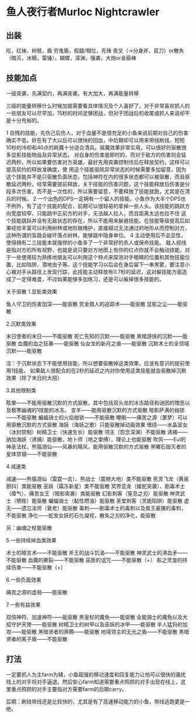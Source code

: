 # 鱼人夜行者Murloc Nightcrawler

## 出装
吃，红袜，树枝，盾
穷鬼盾，假腿/相位，先锋
夜叉（->分身斧，双刀）or散失（暗灭，冰眼，雷锤），蝴蝶，深渊，强袭，大炮or金箍棒

## 技能加点
一级突袭，先满契约，再满突袭，有大加大，再满能量转移

三级的能量转移什么时候加就需要看具体情况及个人喜好了，对于非常喜欢抓人的一些朋友可以尽早加，15秒的时间足够团战，但对于团战后的收尾或抓人来说却不是十分充裕的。

1 自残的技能，先伤己后伤人，对于血量不是很充足的小鱼来说前期对自己的伤害确实不低，好在有了大以后可以很快的回血，中后期却可以用来带线刷钱，短短10秒的冷却和40点的耗魔十分适合清兵。驱魔效果非常实用，可以很好的驱散很多显影技能物品及异常状态。
对自身的伤害是即时的，而对于敌方的伤害则会延迟两秒，所以如果要伤害对方英雄，最好先用突袭控制住后在释放契约，这样可以提高契约的释放准确度，使
用这个技能驱除异常状态的时候需要多加留意，因为这个技能并不是只驱散负面状态，包括神符在内的很多状态都可以被驱散，而且驱散延迟两秒，经常需要提前释放，关于技能的伤害问题，这个技能释放后伤害是分段多次伤害，而不是一次性的，所以需要留意，不要释放了技能就跑，尤其是在清兵的时候。
2 一个出色的DPS一定拥有一个留人的技能，小鱼作为大半个DPS也不例外，有了这个技能的配合，前期可以很轻易的拿掉一些人头。该技能的跳跃方向宽度较窄，只能跳中正前方的对手，无法越人拉人，而且距离太远也拉不住
这个技能跳跃并没有无敌状态的存在，所以不能用来躲避技能，在技能等级提高后如果经验丰富可以利用树林或地形做掩护，直接越过无法通过的地形从而控制对方，这种所谓的盲跳会破坏落点树林，能够跳中隐身单位。
4 主动使用后不会显性，使得拥有二三技能本就强悍的小鱼多了一个非常好的杀人或保命技能。
敌人视线是指对方的所有视野，也就是说只要对方地图上有你的红点你就不会触动技能，对于一些使用较为熟练地朋友可以利用这个特点来探测对手眼睛的位置和其他技能位置，比如陷阱，潜地虫子等。这个技能学习以后会在身后留下一串黑雾，要注意小心被对手从路径上发现行踪，此技能主动释放有0.7秒的延迟，这对躲技能方面造成了一定得难度，不过如果能够多加练习，还是可以躲掉很多技能的。

关于驱散
1.显影类效果

鱼人守卫的伤害加深——能驱散
赏金猎人的追踪术——能驱散
显影之尘——能驱散

2.沉默类效果

末日使者的末日——不能驱散
死亡先知的沉默——能驱散
黑暗游侠的沉默——能驱散
血魔的血之狂暴——能驱散
仙女龙的新月之痕——能驱散
沉默术士的全领域沉默——能驱散

注：于沉默状态下不能使用技能，所以想要驱散掉这类效果，应该有意识的提前使用1技能，
如果敌人很配合的在2秒的延迟之内对你使用这类技能就会驱散掉沉默效果（除了末日的大招）

3.其他限制类

眩晕——不能用驱散沉默的方式驱散，其中包括双头龙的冰冻路径和谜团的憎恶以及极寒幽魂的1技能的冰冻。
变羊——能用驱散沉默的方式驱散
暗影萨满的枷锁——不能驱散
蝙蝠骑士的火焰枷锁——不能驱散
睡眠——痛苦之源（噩梦）可以用驱散沉默的方式驱散
海妖（海妖之歌）只能驱散掉动画效果
缠绕——水晶室女（冰封禁制）树精卫士（快速生长）能驱散
领主（怨念深渊）不能驱散
诱捕——纳加海妖（诱捕）能驱散，地卜师（地之束缚），理论上也能驱散
吹风——Eul的神圣法杖，熊猫酒仙——风暴的飓风，能用驱散沉默的方式驱散
黑曜石毁灭者的星体禁锢——不能驱散

4.减速类

减速——熊猫酒仙（雷霆一击）、熊战士（震撼大地）类不能驱散
死灵飞龙（黄泉颤抖）类能驱散
巫妖（霜冻新星）类不能驱散
冥界亚龙（蝮蛇突袭）、剧毒术士（瘴气）、痛苦女王（暗影突袭）类能驱散
幻影刺客（窒息之刃）能驱散
神灵武士（牺牲）能驱散
蝙蝠骑士（黏性燃油）能驱散
圣堂刺客（灵能陷阱）能驱散
虚无——遗忘法师（衰老）能驱散
毒刺——剧毒术士的毒刺以及兽王豪猪的毒刺，不能驱散
净化——蛇发女妖的石化凝视，散失之刃的净化，能驱散

另：幽魂之杖能驱散

5.一些持续掉血类效果

术士的暗言术——不能驱散
斧王的战斗饥渴——不能驱散
神灵武士的沸血矛——不能驱散
血魔的撕裂——不能驱散
巫医的诅咒——不能驱散（+）
影之灵龛的持续伤害——不能驱散（+）

6.一些负面效果

痛苦之源的虚弱——能驱散

7.一些有益效果

双倍神符、加速神符——能驱散
黑皇杖的魔免——能驱散
全能骑士的魔免以及大招守护天使——能驱散
树精卫士的树甲以及巫妖的冰甲——能驱散
半人猛犸的加攻——能驱散
黑暗贤者的奔腾——能驱散
地域领主的无光之盾——不能驱散
黑暗贤者的离子盾——不能驱散

## 打法
一定要抓人为主farm为辅，小鱼超强的移动速度和回复能力让他可以很快的骚扰线上的对手将对手逼退，然后安心farm知道需要重点照顾的对手出现在线上，这里重点照顾的对手主要指对方需要farm的后期carry。

后期：刷钱带线还是比较快的，尤其是有了高速移动能力的小鱼，带线逃跑更是一绝。